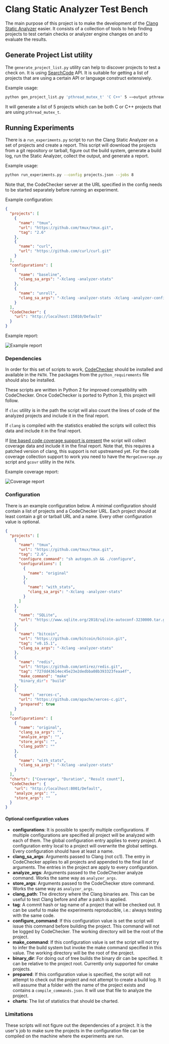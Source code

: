 Clang Static Analyzer Test Bench
================================

The main purpose of this project is to make the development of the 
[Clang Static Analyzer](https://clang-analyzer.llvm.org/) easier.
It consists of a collection of tools to help
finding projects to test certain checks or analyzer engine changes on
and to evaluate the results.

Generate Project List utility
-----------------------------

The `generate_project_list.py` utility can help to discover projects to
test a check on. It is using [SearchCode](https://searchcode.com) API.
It is suitable for getting a list of projects that are using a certain
API or language construct extensively.

Example usage:

```bash
python gen_project_list.py 'pthread_mutex_t' 'C C++' 5 −−output pthread.json
```

It will generate a list of 5 projects which can be both C or C++ projects that
are using `pthread_mutex_t`.

Running Experiments
-------------------

There is a `run_experiments.py` script to run the Clang Static Analyzer on a
set of projects and create a report. This script will download the projects
from a git repository or tarball, figure out the build system, generate a build log,
run the Static Analyzer, collect the output, and generate a report.

Example usage:

```bash
python run_experiments.py --config projects.json --jobs 8
```

Note that, the CodeChecker server at the URL specified in the config needs to
be started separately before running an experiment.

Example configuration:

```json
{
  "projects": [
    {
      "name": "tmux",
      "url": "https://github.com/tmux/tmux.git",
      "tag": "2.6"
    },
    {
      "name": "curl",
      "url": "https://github.com/curl/curl.git"
    }
  ],
  "configurations": [
    {
      "name": "baseline",
      "clang_sa_args": "-Xclang -analyzer-stats"
    },
    {
      "name": "unroll",
      "clang_sa_args": "-Xclang -analyzer-stats -Xclang -analyzer-config -Xclang unroll-loops=true,cfg-loopexit=true"
    }
  ],
  "CodeChecker": {
    "url": "http://localhost:15010/Default"
  }
}
```

Example report:

![Example report](https://raw.githubusercontent.com/Xazax-hun/csa-testbench/master/pictures/report.gif)

### Dependencies

In order for this set of scripts to work, [CodeChecker](https://github.com/Ericsson/codechecker)
should be installed and available in the `PATH`. The packages from the
`python_requirements` file should also be installed.

These scripts are written in Python 2 for improved compatibility with
CodeChecker. Once CodeChecker is ported to Python 3, this project will
follow.

If `cloc` utility is in the path the script will also count the lines of
code of the analyzed projects and include it in the final report.

If `clang` is compiled with the statistics enabled the scripts will collect
this data and include it in the final report.

If [line based code coverage support is present](https://github.com/Xazax-hun/clang/commit/8428aeb89deb0b61a5d0101dc7fab962be0cf6e8)
the script will collect coverage data and include it in the final report.
Note that, this requires a patched version of clang, this support is not
upstreamed yet. For the code coverage collection support to work
you need to have the `MergeCoverage.py` script and `gcovr` utility
in the `PATH`.

Example coverage report:

![Coverage report](https://raw.githubusercontent.com/Xazax-hun/csa-testbench/master/pictures/coverage.gif)

### Configuration

There is an example configuration below. A minimal configuration should contain a list
of projects and a CodeChecker URL. Each project should at least contain a git or tarball URL and
a name. Every other configuration value is optional.

```json
{
  "projects": [
    {
      "name": "tmux",
      "url": "https://github.com/tmux/tmux.git",
      "tag": "2.6",
      "configure_command": "sh autogen.sh && ./configure",
      "configurations": [
        {
          "name": "original"
        },
        {
          "name": "with_stats",
          "clang_sa_args": "-Xclang -analyzer-stats"
        }
      ]
    },
    {
      "name": "SQLite",
      "url": "https://www.sqlite.org/2018/sqlite-autoconf-3230000.tar.gz"
    },
    {
      "name": "bitcoin",
      "url": "https://github.com/bitcoin/bitcoin.git",
      "tag": "v0.15.1",
      "clang_sa_args": "-Xclang -analyzer-stats"
    },
    {
      "name": "redis",
      "url": "https://github.com/antirez/redis.git",
      "tag": "727dd43614ec45e23e2dedbba08b393323feaa4f",
      "make_command": "make"
      "binary_dir": "build"
    },
    {
      "name": "xerces-c",
      "url": "https://github.com/apache/xerces-c.git",
      "prepared": true
    }
  ],
  "configurations": [
    {
      "name": "original",
      "clang_sa_args": "",
      "analyze_args": "",
      "store_args": "",
      "clang_path": ""
    },
    {
      "name": "with_stats",
      "clang_sa_args": "-Xclang -analyzer-stats"
    }
  ],
  "charts": ["Coverage", "Duration", "Result count"],
  "CodeChecker": {
    "url": "http://localhost:8001/Default",
    "analyze_args": "",
    "store_args": ""
  }
}
```

#### Optional configuration values

* **configurations**: It is possible to specify multiple configurations. If multiple configurations are
specified all project will be analyzed with each of them. The global configuration
entry applies to every project. A configuration entry local to a project will overwrite
the global settings. Every configuration should have at least a name.
* **clang_sa_args**: Arguments passed to Clang (not cc1). The entry in CodeChecker applies to
all projects and appended to the final list of arguments. The entries in the project are
apply to every configuration.
* **analyze_args**: Arguments passed to the CodeChecker analyze command. Works the same way as
`analyzer_args`.
* **store_args**: Arguments passed to the CodeChecker store command. Works the same way as
`analyzer_args`.
* **clang_path**: The directory where the Clang binaries are. This can be useful to test Clang
before and after a patch is applied.
* **tag**: A commit hash or tag name of a project that will be checked out. It can be
useful to make the experiments reproducible, i.e.: always testing with the same code.
* **configure_command**: If this configuration value is set the script will issue this
command before building the project. This command will not be logged by CodeChecker.
The working directory will be the root of the project.
* **make_command**: If this configuration value is set the script will not try to
infer the build system but invoke the make command specified in this value.
The working directory will be the root of the project.
* **binary_dir**: For doing out of tree builds the binary dir can be specified. It can be
relative to the project root. Currently only supported for cmake projects.
* **prepared**: If this configuration value is specified, the script will not attempt to
check out the project and not attempt to create a build log. It will assume that a folder
with the name of the project exists and contains a `compile_commands.json`. It will use that
file to analyze the project.
* **charts**: The list of statistics that should be charted.

### Limitations

These scripts will not figure out the dependencies of a project. It is the user's job
to make sure the projects in the configuration file can be compiled on the machine where
the experiments are run.
